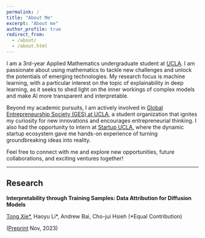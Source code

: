 ```yaml
---
permalink: /
title: "About Me"
excerpt: "About me"
author_profile: true
redirect_from: 
  - /about/
  - /about.html
---
```


I am a 3rd-year Applied Mathematics undergraduate student at [UCLA](https://www.ucla.edu/). I am passionate about using mathematics to tackle new challenges and unlock the potentials of emerging technologies. My research focus is machine learning, with a particular interest on the topic of explainability in deep learning, as it seeks to shed light on the inner workings of complex models and make AI more transparent and interpretable. 

Beyond my academic pursuits, I am actively involved in [Global Entrepreneurship Society (GES) at UCLA](https://gesatucla.org/), a student organization that ignites my curiosity for new innovations and encourages entrepreneurial thinking. I also had the opportunity to intern at [Startup UCLA](https://startupucla.com/), where the dynamic startup ecosystem gave me hands-on experience of turning groundbreaking ideas into reality.

Feel free to connect with me and explore new opportunities, future collaborations, and exciting ventures together!

---

## Research

**Interpretability through Training Samples: Data Attribution for Diffusion Models**

<ins>Tong Xie\*</ins>, Haoyu Li\*, Andrew Bai, Cho-jui Hsieh (\*Equal Contribution)

([Preprint](https://txie1.github.io/files/diffusion_arxiv.pdf) Nov, 2023)

